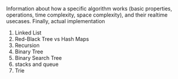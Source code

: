 Information about how a specific algorithm works (basic properties, operations, time complexity, space complexity), and their realtime usecases. 
Finally, actual implementation

1. Linked List
2. Red-Black Tree vs Hash Maps
3. Recursion
4. Binary Tree
5. Binary Search Tree
6. stacks and queue
7. Trie
